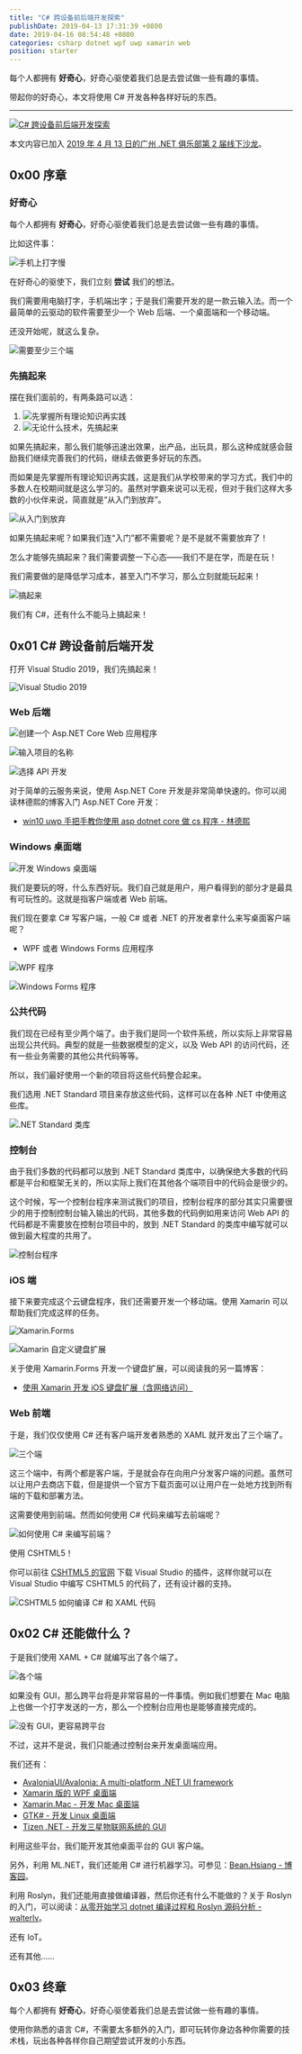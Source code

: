 ```yaml
---
title: "C# 跨设备前后端开发探索"
publishDate: 2019-04-13 17:31:39 +0800
date: 2019-04-16 08:54:48 +0800
categories: csharp dotnet wpf uwp xamarin web
position: starter
---
```


每个人都拥有 **好奇心**，好奇心驱使着我们总是去尝试做一些有趣的事情。

带起你的好奇心，本文将使用 C# 开发各种各样好玩的东西。

---

[![C# 跨设备前后端开发探索](/static/posts/2019-04-14-17-10-52.png)](http://easinote.seewo.com/linkShare?id=7dc9e588977d4764b1ea1a4112716540)

本文内容已加入 [2019 年 4 月 13 日的广州 .NET 俱乐部第 2 届线下沙龙](https://github.com/guangzhou-dotnet-club/coursewares/tree/master/%E7%AC%AC2%E5%B1%8A%E7%BA%BF%E4%B8%8B%E6%B2%99%E9%BE%99%4020190413)。

<div id="toc"></div>

## 0x00 序章

### 好奇心

每个人都拥有 **好奇心**，好奇心驱使着我们总是去尝试做一些有趣的事情。

比如这件事：

![手机上打字慢](/static/posts/2019-04-14-17-22-55.png)

在好奇心的驱使下，我们立刻 **尝试** 我们的想法。

我们需要用电脑打字，手机端出字；于是我们需要开发的是一款云输入法。而一个最简单的云驱动的软件需要至少一个 Web 后端、一个桌面端和一个移动端。

还没开始呢，就这么复杂。

![需要至少三个端](/static/posts/2019-04-14-18-12-37.png)

### 先搞起来

摆在我们面前的，有两条路可以选：

1. ![先掌握所有理论知识再实践](/static/posts/2019-04-14-18-19-52.png)
1. ![无论什么技术，先搞起来](/static/posts/2019-04-14-18-20-13.png)

如果先搞起来，那么我们能够迅速出效果，出产品，出玩具，那么这种成就感会鼓励我们继续完善我们的代码，继续去做更多好玩的东西。

而如果是先掌握所有理论知识再实践，这是我们从学校带来的学习方式，我们中的多数人在校期间就是这么学习的。虽然对学霸来说可以无视，但对于我们这样大多数的小伙伴来说，简直就是“从入门到放弃”。

![从入门到放弃](/static/posts/2019-04-14-learn-and-give-up.gif)

如果先搞起来呢？如果我们连“入门”都不需要呢？是不是就不需要放弃了！

怎么才能够先搞起来？我们需要调整一下心态——我们不是在学，而是在玩！

我们需要做的是降低学习成本，甚至入门不学习，那么立刻就能玩起来！

![搞起来](/static/posts/2019-04-14-18-31-58.png)

我们有 C#，还有什么不能马上搞起来！

## 0x01 C# 跨设备前后端开发

打开 Visual Studio 2019，我们先搞起来！

![Visual Studio 2019](/static/posts/2019-04-14-18-33-07.png)

### Web 后端

![创建一个 Asp.NET Core Web 应用程序](/static/posts/2019-04-14-18-34-25.png)

![输入项目的名称](/static/posts/2019-04-14-18-34-30.png)

![选择 API 开发](/static/posts/2019-04-14-18-34-35.png)

对于简单的云服务来说，使用 Asp.NET Core 开发是非常简单快速的。你可以阅读林德熙的博客入门 Asp.NET Core 开发：

- [win10 uwp 手把手教你使用 asp dotnet core 做 cs 程序 - 林德熙](https://blog.lindexi.com/post/win10-uwp-%E6%89%8B%E6%8A%8A%E6%89%8B%E6%95%99%E4%BD%A0%E4%BD%BF%E7%94%A8-asp-dotnet-core-%E5%81%9A-cs-%E7%A8%8B%E5%BA%8F.html)

### Windows 桌面端

![开发 Windows 桌面端](/static/posts/2019-04-14-18-37-51.png)

我们是要玩的呀，什么东西好玩。我们自己就是用户，用户看得到的部分才是最具有可玩性的。这就是指客户端或者 Web 前端。

我们现在要拿 C# 写客户端，一般 C# 或者 .NET 的开发者拿什么来写桌面客户端呢？

- WPF 或者 Windows Forms 应用程序

![WPF 程序](/static/posts/2019-04-14-18-47-01.png)

![Windows Forms 程序](/static/posts/2019-04-14-18-47-06.png)

### 公共代码

我们现在已经有至少两个端了。由于我们是同一个软件系统，所以实际上非常容易出现公共代码。典型的就是一些数据模型的定义，以及 Web API 的访问代码，还有一些业务需要的其他公共代码等等。

所以，我们最好使用一个新的项目将这些代码整合起来。

我们选用 .NET Standard 项目来存放这些代码，这样可以在各种 .NET 中使用这些库。

![.NET Standard 类库](/static/posts/2019-04-14-18-50-07.png)

### 控制台

由于我们多数的代码都可以放到 .NET Standard 类库中，以确保绝大多数的代码都是平台和框架无关的，所以实际上我们在其他各个端项目中的代码会是很少的。

这个时候，写一个控制台程序来测试我们的项目，控制台程序的部分其实只需要很少的用于控制控制台输入输出的代码，其他多数的代码例如用来访问 Web API 的代码都是不需要放在控制台项目中的，放到 .NET Standard 的类库中编写就可以做到最大程度的共用了。

![控制台程序](/static/posts/2019-04-14-18-50-24.png)

### iOS 端

接下来要完成这个云键盘程序，我们还需要开发一个移动端。使用 Xamarin 可以帮助我们完成这样的任务。

![Xamarin.Forms](/static/posts/2019-04-14-18-52-54.png)

![Xamarin 自定义键盘扩展](/static/posts/2019-04-14-18-53-09.png)

关于使用 Xamarin.Forms 开发一个键盘扩展，可以阅读我的另一篇博客：

- [使用 Xamarin 开发 iOS 键盘扩展（含网络访问）](/post/develop-ios-keyboard-extension-using-xamarin.html)

### Web 前端

于是，我们仅仅使用 C# 还有客户端开发者熟悉的 XAML 就开发出了三个端了。

![三个端](/static/posts/2019-04-14-18-55-17.png)

这三个端中，有两个都是客户端，于是就会存在向用户分发客户端的问题。虽然可以让用户去商店下载，但是提供一个官方下载页面可以让用户在一处地方找到所有端的下载和部署方法。

这需要使用到前端。然而如何使用 C# 代码来编写去前端呢？

![如何使用 C# 来编写前端？](/static/posts/2019-04-14-18-57-35.png)

使用 CSHTML5！

你可以前往 [CSHTML5 的官网](http://www.cshtml5.com/) 下载 Visual Studio 的插件，这样你就可以在 Visual Studio 中编写 CSHTML5 的代码了，还有设计器的支持。

![CSHTML5 如何编译 C# 和 XAML 代码](/static/posts/2019-04-14-18-59-14.png)

## 0x02 C# 还能做什么？

于是我们使用 XAML + C# 就编写出了各个端了。

![各个端](/static/posts/2019-04-14-19-00-57.png)

如果没有 GUI，那么跨平台将是非常容易的一件事情。例如我们想要在 Mac 电脑上也做一个打字发送的一方，那么一个控制台应用也是能够直接完成的。

![没有 GUI，更容易跨平台](/static/posts/2019-04-15-08-09-34.png)

不过，这并不是说，我们只能通过控制台来开发桌面端应用。

我们还有：

- [AvaloniaUI/Avalonia: A multi-platform .NET UI framework](https://github.com/AvaloniaUI/Avalonia)
- [Xamarin 版的 WPF 桌面端](https://docs.microsoft.com/en-us/xamarin/xamarin-forms/platform/other/wpf)
- [Xamarin.Mac - 开发 Mac 桌面端](https://docs.microsoft.com/en-us/xamarin/mac/)
- [GTK# - 开发 Linux 桌面端](https://docs.microsoft.com/en-us/xamarin/xamarin-forms/platform/other/gtk?tabs=windows)
- [Tizen .NET - 开发三星物联网系统的 GUI](https://docs.microsoft.com/en-us/xamarin/xamarin-forms/platform/other/tizen)

利用这些平台，我们能开发其他桌面平台的 GUI 客户端。

另外，利用 ML.NET，我们还能用 C# 进行机器学习。可参见：[Bean.Hsiang - 博客园](http://www.cnblogs.com/BeanHsiang/)。

利用 Roslyn，我们还能用直接做编译器，然后你还有什么不能做的？关于 Roslyn 的入门，可以阅读：[从零开始学习 dotnet 编译过程和 Roslyn 源码分析 - walterlv](/post/posts-for-learning-dotnet-build-nuget-roslyn.html)。

还有 IoT。

还有其他……

## 0x03 终章

每个人都拥有 **好奇心**，好奇心驱使着我们总是去尝试做一些有趣的事情。

使用你熟悉的语言 C#，不需要太多额外的入门，即可玩转你身边各种你需要的技术栈，玩出各种各样你自己期望尝试开发的小东西。
